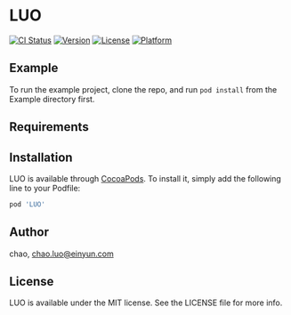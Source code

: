 # LUO

[![CI Status](https://img.shields.io/travis/chao/LUO.svg?style=flat)](https://travis-ci.org/chao/LUO)
[![Version](https://img.shields.io/cocoapods/v/LUO.svg?style=flat)](https://cocoapods.org/pods/LUO)
[![License](https://img.shields.io/cocoapods/l/LUO.svg?style=flat)](https://cocoapods.org/pods/LUO)
[![Platform](https://img.shields.io/cocoapods/p/LUO.svg?style=flat)](https://cocoapods.org/pods/LUO)

## Example

To run the example project, clone the repo, and run `pod install` from the Example directory first.

## Requirements

## Installation

LUO is available through [CocoaPods](https://cocoapods.org). To install
it, simply add the following line to your Podfile:

```ruby
pod 'LUO'
```

## Author

chao, chao.luo@einyun.com

## License

LUO is available under the MIT license. See the LICENSE file for more info.
